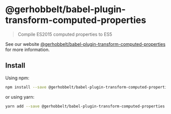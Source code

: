 # @gerhobbelt/babel-plugin-transform-computed-properties

> Compile ES2015 computed properties to ES5

See our website [@gerhobbelt/babel-plugin-transform-computed-properties](https://new.babeljs.io/docs/en/next/babel-plugin-transform-computed-properties.html) for more information.

## Install

Using npm:

```sh
npm install --save @gerhobbelt/babel-plugin-transform-computed-properties
```

or using yarn:

```sh
yarn add --save @gerhobbelt/babel-plugin-transform-computed-properties
```
